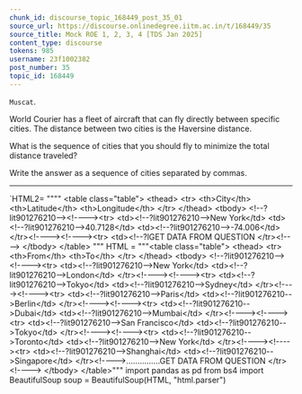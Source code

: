 ```yaml
---
chunk_id: discourse_topic_168449_post_35_01
source_url: https://discourse.onlinedegree.iitm.ac.in/t/168449/35
source_title: Mock ROE 1, 2, 3, 4 [TDS Jan 2025]
content_type: discourse
tokens: 985
username: 23f1002382
post_number: 35
topic_id: 168449
---
```


 `Muscat`.

World Courier has a fleet of aircraft that can fly directly between specific cities. The distance between two cities is the Haversine distance.

What is the sequence of cities that you should fly to minimize the total distance traveled?

Write the answer as a sequence of cities separated by commas.

---

`HTML2= """"
&lt;table class="table"&gt;
 &lt;thead&gt;
 &lt;tr&gt;
 &lt;th&gt;City&lt;/th&gt;
 &lt;th&gt;Latitude&lt;/th&gt;
 &lt;th&gt;Longitude&lt;/th&gt;
 &lt;/tr&gt;
 &lt;/thead&gt;
 &lt;tbody&gt;
 &lt;!--?lit$901276210$--&gt;&lt;!----&gt;&lt;tr&gt;
 &lt;td&gt;&lt;!--?lit$901276210$--&gt;New York&lt;/td&gt;
 &lt;td&gt;&lt;!--?lit$901276210$--&gt;40.7128&lt;/td&gt;
 &lt;td&gt;&lt;!--?lit$901276210$--&gt;-74.006&lt;/td&gt;
 &lt;/tr&gt;&lt;!----&gt;&lt;!----&gt;&lt;tr&gt;
 &lt;td&gt;&lt;!--?lGET DATA FROM QUESTION
 &lt;/tr&gt;&lt;!----&gt;
 &lt;/tbody&gt;
 &lt;/table&gt;
"""
HTML = """&lt;table class="table"&gt;
 &lt;thead&gt;
 &lt;tr&gt;
 &lt;th&gt;From&lt;/th&gt;
 &lt;th&gt;To&lt;/th&gt;
 &lt;/tr&gt;
 &lt;/thead&gt;
 &lt;tbody&gt;
 &lt;!--?lit$901276210$--&gt;&lt;!----&gt;&lt;tr&gt;
 &lt;td&gt;&lt;!--?lit$901276210$--&gt;New York&lt;/td&gt;
 &lt;td&gt;&lt;!--?lit$901276210$--&gt;London&lt;/td&gt;
 &lt;/tr&gt;&lt;!----&gt;&lt;!----&gt;&lt;tr&gt;
 &lt;td&gt;&lt;!--?lit$901276210$--&gt;Tokyo&lt;/td&gt;
 &lt;td&gt;&lt;!--?lit$901276210$--&gt;Sydney&lt;/td&gt;
 &lt;/tr&gt;&lt;!----&gt;&lt;!----&gt;&lt;tr&gt;
 &lt;td&gt;&lt;!--?lit$901276210$--&gt;Paris&lt;/td&gt;
 &lt;td&gt;&lt;!--?lit$901276210$--&gt;Berlin&lt;/td&gt;
 &lt;/tr&gt;&lt;!----&gt;&lt;!----&gt;&lt;tr&gt;
 &lt;td&gt;&lt;!--?lit$901276210$--&gt;Dubai&lt;/td&gt;
 &lt;td&gt;&lt;!--?lit$901276210$--&gt;Mumbai&lt;/td&gt;
 &lt;/tr&gt;&lt;!----&gt;&lt;!----&gt;&lt;tr&gt;
 &lt;td&gt;&lt;!--?lit$901276210$--&gt;San Francisco&lt;/td&gt;
 &lt;td&gt;&lt;!--?lit$901276210$--&gt;Tokyo&lt;/td&gt;
 &lt;/tr&gt;&lt;!----&gt;&lt;!----&gt;&lt;tr&gt;
 &lt;td&gt;&lt;!--?lit$901276210$--&gt;Toronto&lt;/td&gt;
 &lt;td&gt;&lt;!--?lit$901276210$--&gt;New York&lt;/td&gt;
 &lt;/tr&gt;&lt;!----&gt;&lt;!----&gt;&lt;tr&gt;
 &lt;td&gt;&lt;!--?lit$901276210$--&gt;Shanghai&lt;/td&gt;
 &lt;td&gt;&lt;!--?lit$901276210$--&gt;Singapore&lt;/td&gt;
 &lt;/tr&gt;&lt;!----&gt;...............GET DATA FROM QUESTION
 &lt;/tr&gt;&lt;!----&gt;
 &lt;/tbody&gt;
 &lt;/table&gt;"""
import pandas as pd
from bs4 import BeautifulSoup
soup = BeautifulSoup(HTML, "html.parser")
